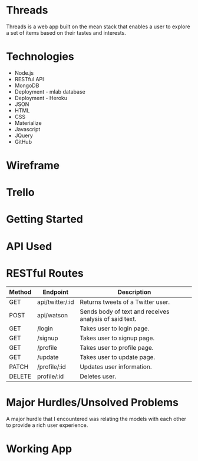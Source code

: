 # Threads

Threads is a web app built on the mean stack that enables a user to explore a set of items based on their tastes and interests.

# Technologies
* Node.js
* RESTful API
* MongoDB
* Deployment - mlab database
* Deployment - Heroku
* JSON
* HTML
* CSS
* Materialize
* Javascript
* JQuery
* GitHub

# Wireframe


# Trello


# Getting Started


# API Used


# RESTful Routes
|Method|Endpoint|Description|
|------|--------|-----------|
|GET|api/twitter/:id|Returns tweets of a Twitter user.|
|POST|api/watson|Sends body of text and receives analysis of said text.|
|GET|/login|Takes user to login page.|
|GET|/signup|Takes user to signup page.|
|GET|/profile|Takes user to profile page.|
|GET|/update|Takes user to update page.|
|PATCH|/profile/:id|Updates user information.|
|DELETE|profile/:id|Deletes user.|

# Major Hurdles/Unsolved Problems
A major hurdle that I encountered was relating the models with each other to provide a rich user experience. 

# Working App
